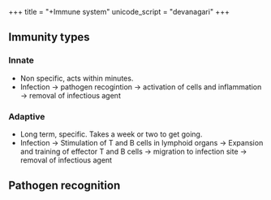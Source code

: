 +++
title = "+Immune system"
unicode_script = "devanagari"
+++

## Immunity types
### Innate
- Non specific, acts within minutes.
- Infection → pathogen recogintion → activation of cells and inflammation → removal of infectious agent

### Adaptive
- Long term, specific. Takes a week or two to get going. 
- Infection → Stimulation of T and B cells in lymphoid organs → Expansion and training of effector T and B cells → migration to infection site → removal of infectious agent

## Pathogen recognition